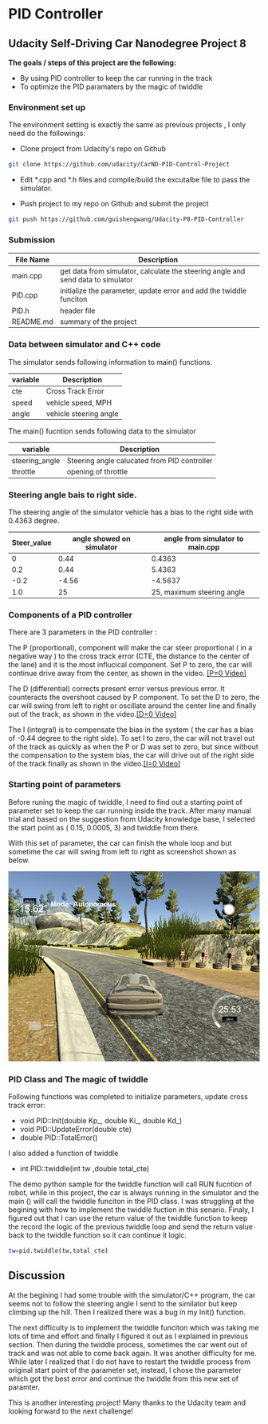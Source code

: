 #  **PID Controller** 
## Udacity Self-Driving Car Nanodegree Project 8


**The goals / steps of this project are the following:**

* By using PID controller to keep the car running in the track 
* To optimize the PID paramaters by the magic of twiddle

[//]: # (Image References)

[image1]: ./images/way_points.png "way points"
[image2]: ./images/offset.PNG "offset"
[image3]: ./images/start.png "start"

###  Environment set up

The environment setting is exactly the same as previous projects , I only need do the followings: 

* Clone project from Udacity's repo on Github
```sh
git clone https://github.com/udacity/CarND-PID-Control-Project
```

* Edit *.cpp and *.h files and compile/build the excutalbe file to pass the simulator.

* Push project to my repo on Github and submit the project
```sh
git push https://github.com/guishengwang/Udacity-P8-PID-Controller
```


### Submission

File Name | Description
----------|-----------
main.cpp  | get data from simulator, calculate the steering angle and send data to simulator
PID.cpp| initialize the parameter, update error and add the twiddle funciton  
PID.h|  header file 
README.md | summary of the project


### Data between simulator and C++ code

The simulator sends following information to main() functions.

variable   | Description 
----------|-----------
cte| Cross Track Error
speed| vehicle speed,  MPH
angle| vehicle steering angle

The main() fucntion sends following data to the simulator

variable   | Description 
----------|-----------
steering_angle| Steering angle calucated from PID controller
throttle| opening of throttle


### Steering angle bais to right side.

The steering angle of the simulator vehicle has a bias to the right side with 0.4363 degree.

Steer_value   | angle showed on simulator | angle from simulator to main.cpp 
----------|-----------|-----------
0 | 0.44 |0.4363
0.2|0.44 |5.4363
-0.2|-4.56|-4.5637
1.0| 25 | 25, maximum steering angle



### Components of a PID controller

There are 3 parameters in the PID controller : 

The P (proportional), component will make the car steer proportional ( in a negative way ) to the cross track error (CTE, the distance to the center of the lane) and it is the most influcical component.  Set P to zero, the car will continue drive away from the center, as shown in the video.  [[P=0 Video]](https://youtu.be/RVtpNZFbCN0 "PID controller P=0")

The D (differential) corrects present error versus previous error. It counteracts the overshoot caused by P component. To set the D to zero, the car will swing from left to right or oscillate around the center line and finally out of the track, as shown in the video.[[D=0 Video]](https://youtu.be/6xqpiBRzttA "PID controller D=0") 

The I (integral) is to compensate the bias in the system ( the car has a bias of -0.44 degree to the right side). To set I to zero, the car will not travel out of the track as quickly as when the P or D was set to zero, but since without the compensation to the system bias, the car will drive out of the right side of the track finally as shown in the video.[[I=0 Video]](https://youtu.be/-uQAmcpbc-o "PID controller I=0") 


### Starting point of parameters

Before runing the magic of twiddle, I need to find out a starting point of parameter set to keep the car running inside the track. After many manual trial and based on the suggestion from Udacity knowledge base, I selected the start point as ( 0.15, 0.0005, 3) and twiddle from there.

With this set of parameter, the car can finish the whole loop and but sometime the car will swing from left to right as screenshot shown as below.

![alt text][image3]


### PID Class and The magic of twiddle

Following functions was completed to initialize parameters, update cross track error:

* void PID::Init(double Kp_, double Ki_, double Kd_)
* void PID::UpdateError(double cte)
* double PID::TotalError() 

I also added a function of twiddle

* int PID::twiddle(int tw ,double total_cte)

The demo python sample for the twiddle function will call RUN fucntion of robot, while in this project, the car is always running in the simulator and the main () will call the twiddle funciton in the PID class. I was struggling at the begining with how to implement the twiddle fuction in this senario. Finaly, I figured out that I can use the return value of the twiddle function to keep the record the logic of the previous twiddle loop and send the return value back to the twiddle function so it can continue it logic. 

```sh
tw=pid.twiddle(tw,total_cte)
```


## Discussion

At the begining I had some trouble with the simulator/C++ program, the car seems not to follow the steering angle I send to the similator but keep climbing up the hill. Then I realized there was a bug in my Init() function.

The next difficulty is to implement the twiddle funciton which was taking me lots of time and effort and finally I figured it out as I explained in previous section. Then during the twiddle process, sometimes the car went out of track and was not able to come back again. It was another difficulty for me. While later I realized that I do not have to restart the twiddle process from original start point of the parameter set, instead, I chose the parameter which got the best error and continue the twiddle from this new set of paramter. 

This is another interesting project! Many thanks to the Udacity team and looking forward to the next challenge!




